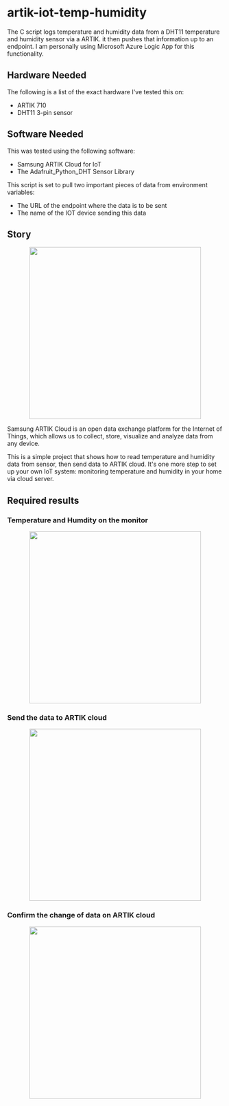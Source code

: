 # artik-iot-temp-humidity

The C script logs temperature and humidity data from a DHT11 temperature and humidity sensor via a ARTIK. it then pushes that information up to an endpoint. I am personally using Microsoft Azure Logic App for this functionality.

## Hardware Needed
The following is a list of the exact hardware I've tested this on:
- ARTIK 710
- DHT11 3-pin sensor

## Software Needed
This was tested using the following software:

- Samsung ARTIK Cloud for IoT
- The Adafruit_Python_DHT Sensor Library

This script is set to pull two important pieces of data from environment variables:

- The URL of the endpoint where the data is to be sent
- The name of the IOT device sending this data

## Story
<p align="center"><img src=https://user-images.githubusercontent.com/34092568/50639641-8a8c9400-0fa5-11e9-8878-8e36e17292f6.png width="400"></p>

Samsung ARTIK Cloud is an open data exchange platform for the Internet of Things, which allows us to collect, store, visualize and analyze data from any device.

This is a simple project that shows how to read temperature and humidity data from sensor, then send data to ARTIK cloud. It's one more step to set up your own IoT system: monitoring temperature and humidity in your home via cloud server.

## Required results

### Temperature and Humdity on the monitor
<p align="center"><img src="https://user-images.githubusercontent.com/34092568/50639909-84e37e00-0fa6-11e9-9902-5b1082c3254b.png" width="400"></p>

### Send the data to ARTIK cloud
<p align="center"><img src="https://user-images.githubusercontent.com/34092568/50639908-84e37e00-0fa6-11e9-9e2d-3314abdd8af9.png" width="400"></p>

### Confirm the change of data on ARTIK cloud
<p align="center"><img src="https://user-images.githubusercontent.com/34092568/50639898-80b76080-0fa6-11e9-8444-08d368856e4a.jpg" width="400"></p>

